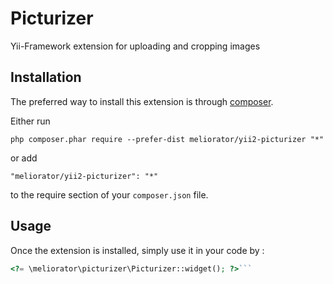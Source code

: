 Picturizer
==========
Yii-Framework extension for uploading and cropping images

Installation
------------

The preferred way to install this extension is through [composer](http://getcomposer.org/download/).

Either run

```
php composer.phar require --prefer-dist meliorator/yii2-picturizer "*"
```

or add

```
"meliorator/yii2-picturizer": "*"
```

to the require section of your `composer.json` file.


Usage
-----

Once the extension is installed, simply use it in your code by  :

```php
<?= \meliorator\picturizer\Picturizer::widget(); ?>```